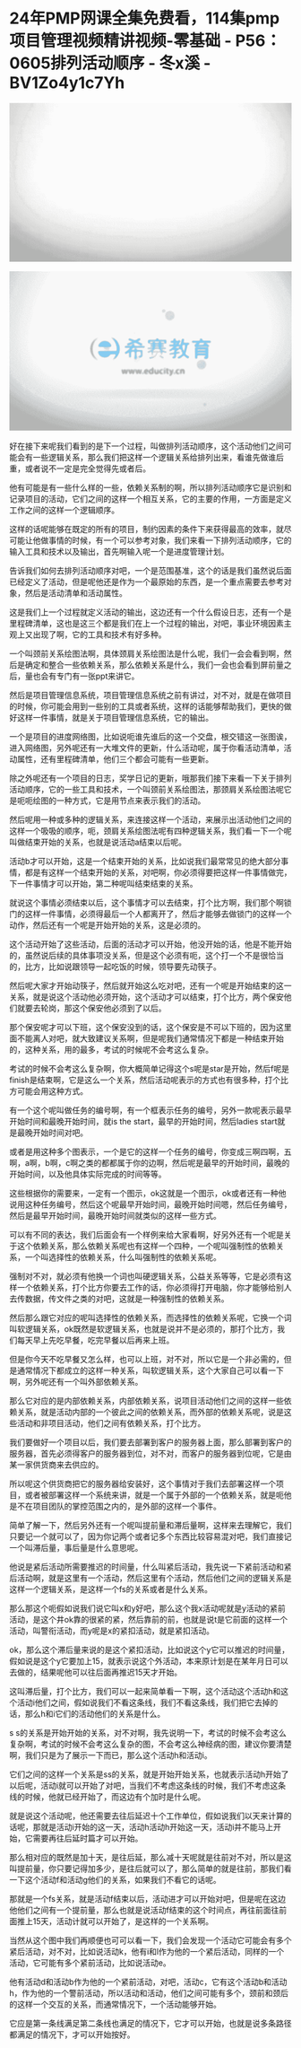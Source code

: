 # 24年PMP网课全集免费看，114集pmp项目管理视频精讲视频-零基础 - P56：0605排列活动顺序 - 冬x溪 - BV1Zo4y1c7Yh

![](img/abc442084f8b32536dd828fc2d68df40_0.png)

![](img/abc442084f8b32536dd828fc2d68df40_1.png)

好在接下来呢我们看到的是下一个过程，叫做排列活动顺序，这个活动他们之间可能会有一些逻辑关系，那么我们把这样一个逻辑关系给排列出来，看谁先做谁后重，或者说不一定是完全觉得先或者后。

他有可能是有一些什么样的一些，依赖关系制的啊，所以排列活动顺序它是识别和记录项目的活动，它们之间的这样一个相互关系，它的主要的作用，一方面是定义工作之间的这样一个逻辑顺序。

这样的话呢能够在既定的所有的项目，制约因素的条件下来获得最高的效率，就尽可能让他做事情的时候，有一个可以参考对象，我们来看一下排列活动顺序，它的输入工具和技术以及输出，首先啊输入呢一个是进度管理计划。

告诉我们如何去排列活动顺序对吧，一个是范围基准，这个的话是我们虽然说后面已经定义了活动，但是呢他还是作为一个最原始的东西，是一个重点需要去参考对象，然后是活动清单和活动属性。

这是我们上一个过程就定义活动的输出，这边还有一个什么假设日志，还有一个是里程碑清单，这也是这三个都是我们在上一个过程的输出，对吧，事业环境因素主观上又出现了啊，它的工具和技术有好多种。

一个叫颈前关系绘图法啊，具体颈肩关系绘图法是什么呢，我们一会会看到啊，然后是确定和整合一些依赖关系，那么依赖关系是什么，我们一会也会看到屏前量之后，量也会有专门有一张ppt来讲它。

然后是项目管理信息系统，项目管理信息系统之前有讲过，对不对，就是在做项目的时候，你可能会用到一些别的工具或者系统，这样的话能够帮助我们，更快的做好这样一件事情，就是关于项目管理信息系统，它的输出。

一个是项目的进度网络图，比如说呃谁先谁后的这一个交盘，根交错这一张图诶，进入网络图，另外呢还有一大堆文件的更新，什么活动呢，属于你看活动清单，活动属性，还有里程碑清单，他们三个都会可能有一些更新。

除之外呢还有一个项目的日志，奖学日记的更新，哦那我们接下来看一下关于排列活动顺序，它的一些工具和技术，一个叫颈前关系绘图法，那颈肩关系绘图法呢它是呃呃绘图的一种方式，它是用节点来表示我们的活动。

然后呢用一种或多种的逻辑关系，来连接这样一个活动，来展示出活动他们之间的这样一个吸吸的顺序，呃，颈肩关系绘图法呢有四种逻辑关系，我们看一下一个呢叫做结束开始的关系，也就是说活动a结束以后呢。

活动b才可以开始，这是一个结束开始的关系，比如说我们最常常见的绝大部分事情，都是有这样一个结束开始的关系，对吧啊，你必须得要把这样一件事情做完，下一件事情才可以开始，第二种呢叫结束结束的关系。

就说这个事情必须结束以后，这个事情才可以去结束，打个比方啊，我们那个啊锁门的这样一件事情，必须得最后一个人都离开了，然后才能够去做锁门的这样一个动作，然后还有一个呢是开始开始的关系，这是必须的。

这个活动开始了这些活动，后面的活动才可以开始，他没开始的话，他是不能开始的，虽然说后续的具体事项没关系，但是这个必须有呃，这个打一个不是很恰当的，比方，比如说跟领导一起吃饭的时候，领导要先动筷子。

然后呢大家才开始动筷子，然后就开始这么吃对吧，还有一个呢是开始结束的这一关系，就是说这个活动他必须开始，这个活动才可以结束，打个比方，两个保安他们就要去轮岗，那这个保安他必须到了以后。

那个保安呢才可以下班，这个保安没到的话，这个保安是不可以下班的，因为这里面不能离人对吧，就大致建议关系啊，但是呢我们通常情况下都是一种结束开始的，这种关系，用的最多，考试的时候呢不会考这么复杂。

考试的时候不会考这么复杂啊，你大概简单记得这个s呢是star是开始，然后f呢是finish是结束啊，它是这么一个关系，然后活动呢表示的方式也有很多种，打个比方可能会用这种方式。

有一个这个呢叫做任务的编号啊，有一个框表示任务的编号，另外一款呢表示最早开始时间和最晚开始时间，就is the start，最早的开始时间，然后ladies start就是最晚开始时间对吧。

或者是用这种多个图表示，一个是它的这样一个任务的编号，你变成三啊四啊，五啊，a啊，b啊，c啊之类的都都属于你的边啊，然后呢是最早的开始时间，最晚的开始时间，以及他具体实际完成的时间等等。

这些根据你的需要来，一定有一个图示，ok这就是一个图示，ok或者还有一种他说用这种任务编号，然后这个呢最早开始时间，最晚开始时间嗯，然后任务编号，然后是最早开始时间，最晚开始时间就类似的这样一些方式。

可以有不同的表达，我们后面会有一个样例来给大家看啊，好另外还有一个呢是关于这个依赖关系，那么依赖关系呢也有这样一个四种，一个呢叫强制性的依赖关系，一个叫选择性的依赖关系，什么叫强制性的依赖关系呢。

强制对不对，就必须有他换一个词也叫硬逻辑关系，公益关系等等，它是必须有这样一个依赖关系，打个比方你要去工作的话，你必须得打开电脑，你才能够给别人去传数据，传文件之类的对吧，这就是一种强制性的依赖关系。

然后那么跟它对应的呢叫选择性的依赖关系，而选择性的依赖关系呢，它换一个词叫软逻辑关系，ok既然是软逻辑关系，也就是说并不是必须的，那打个比方，我们每天早上先吃早餐，吃完早餐以后再来上班。

但是你今天不吃早餐又怎么样，也可以上班，对不对，所以它是一个非必需的，但是通常情况下都成立的这样一种关系，叫软逻辑关系，这个大家自己可以看一下啊，另外呢还有一个叫外部依赖关系。

那么它对应的是内部依赖关系，内部依赖关系，说项目活动他们之间的这样一些依赖关系，就是活动内部的一个彼此之间的依赖关系，而外部的依赖关系呢，说是这些活动和非项目活动，他们之间有依赖关系，打个比方。

我们要做好一个项目以后，我们要去部署到客户的服务器上面，那么部署到客户的服务器，首先必须得客户的服务器到位，对不对，而客户的服务器到位呢，它是由某一家供货商来去供应的。

所以呢这个供货商把它的服务器给安装好，这个事情对于我们去部署这样一个项目，或者被部署这样一个系统来讲，就是一个属于外部的一个依赖关系，就是呃他是不在项目团队的掌控范围之内的，是外部的这样一个事件。

简单了解一下，然后另外还有一个呢叫提前量和滞后量啊，这样来去理解它，我们只要记一个就可以了，因为你记两个或者记多个东西比较容易混对吧，我们直接记一个叫滞后量，事后量是什么意思呢。

他说是紧后活动所需要推迟的时间量，什么叫紧后活动，我先说一下紧前活动和紧后活动啊，就是这里有一个活动，然后这里有个活动，然后他们之间的逻辑关系是这样一个逻辑关系，是这样一个fs的关系或者是什么关系。

那么那这个呃假如说我们说它叫x和y好吧，那么这个我x活动呢就是y活动的紧前活动，是这个井ok靠的很紧的紧，然后靠前的前，也就是说t是它前面的这样一个活动，叫警衔活动，而y呢是x的紧扣活动，就是紧扣活动。

ok，那么这个滞后量来说的是这个紧扣活动，比如说这个y它可以推迟的时间量，假如说是这个y它要加上15，就表示说这个外活动，本来原计划是在某年月日可以去做的，结果呢他可以往后面再推迟15天才开始。

这叫滞后量，打个比方，我们可以一起来简单看一下啊，这个活动这个活动h和这个活动i他们之间，假如说我们不看这条线，我们不看这条线，我们把它去掉的话，那么h和i它们的活动他们的关系是什么。

s s的关系是开始开始的关系，对不对啊，我先说明一下，考试的时候不会考这么复杂啊，考试的时候不会考这么复杂的图，不会考这么神经病的图，建议你要清楚啊，我们只是为了展示一下而已，那么这个活动h和活动i。

它们之间的这样一个关系是ss的关系，就是开始开始关系，也就表示活动h开始了以后呢，活动i就可以开始了对吧，当我们不考虑这条线的时候，我们不考虑这条线的时候，他就已经开始了，而这边有个加时是什么呢。

就是说这个活动呢，他还需要去往后延迟十个工作单位，假如说我们以天来计算的话呢，那就是活动i开始的这一天，活动h活动h开始这一天，活动i并不能马上开始，它需要再往后延时篇才可以开始。

那么相对应的既然是加十天，是往后延，那么减十天呢就是往前对不对，所以是这叫提前量，你只要记得加多少，是往后就可以了，那么简单的就是往前，那我们看一下这个活动f和活动g他们的关系，如果我们不看它的话呢。

那就是一个fs关系，就是活动f结束以后，活动进才可以开始对吧，但是呢在这边他他们之间有一个提前量，那么也就是说活动f结束的这个时间点，再往前面往前面推上15天，活动计就可以开始了，是这样的一个关系啊。

当然从这个图中我们再顺便也可可以看一下，我们会发现一个活动它可能会有多个紧后活动，对不对，比如说活动k，他有i和l作为他的一个紧后活动，同样的一个活动，它可能有多个紧前活动，比如说活动e。

他有活动d和活动b作为他的一个紧前活动，对吧，活动c，它有这个活动b和活动h，作为他的一个警前活动，所以活动和活动，他们之间可能有多个，颈前和颈后的这样一个交互的关系，而通常情况下，一个活动能够开始。

它应是第一条线满足第二条线也满足的情况下，它才可以开始，也就是说多条路径都满足的情况下，才可以开始按好。

